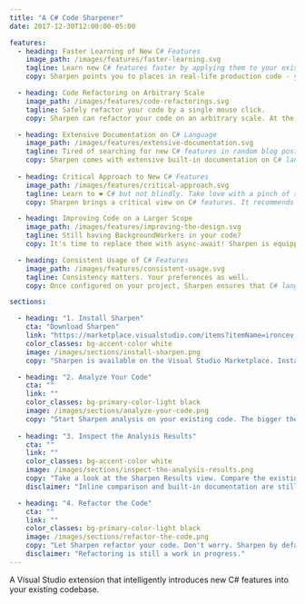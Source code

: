 ```yaml
---
title: "A C# Code Sharpener"
date: 2017-12-30T12:00:00-05:00

features:
  - heading: Faster Learning of New C# Features
    image_path: /images/features/faster-learning.svg
    tagline: Learn new C# features faster by applying them to your existing codebase.
    copy: Sharpen points you to places in real-life production code - your production code! - where you can learn and apply modern C#. This is a far cry from simplified and artificial code samples often used to explain new C# features. Sharpen allows you to learn and understand modern C# in the context of your own code.

  - heading: Code Refactoring on Arbitrary Scale
    image_path: /images/features/code-refactorings.svg
    tagline: Safely refactor your code by a single mouse click.
    copy: Sharpen can refactor your code on an arbitrary scale. At the same time, it gives you full control over the scope and nature of the refactorings.

  - heading: Extensive Documentation on C# Language
    image_path: /images/features/extensive-documentation.svg
    tagline: Tired of searching for new C# features in random blog posts?
    copy: Sharpen comes with extensive built-in documentation on C# language features. It's a one-stop-shop for everything you ever wanted to know about the design and evolution of C#.
     
  - heading: Critical Approach to New C# Features
    image_path: /images/features/critical-approach.svg
    tagline: Learn to ❤ C# but not blindly. Take love with a pinch of salt ;-)
    copy: Sharpen brings a critical view on C# features. It recommends applying them only if their usage will actually result in "sharper" code. Sharpen is not shy of saying No to a language feature.

  - heading: Improving Code on a Larger Scope
    image_path: /images/features/improving-the-design.svg
    tagline: Still having BackgroundWorkers in your code?
    copy: It's time to replace them with async-await! Sharpen is equipped with an intelligent heuristics that recognizes potential improvements of your code on a broader scope.

  - heading: Consistent Usage of C# Features
    image_path: /images/features/consistent-usage.svg
    tagline: Consistency matters. Your preferences as well.
    copy: Once configured on your project, Sharpen ensures that C# language features are consistently used over the whole codebase. 

sections:

  - heading: "1. Install Sharpen"
    cta: "Download Sharpen"
    link: "https://marketplace.visualstudio.com/items?itemName=ironcev.sharpen"
    color_classes: bg-accent-color white
    image: /images/sections/install-sharpen.png
    copy: "Sharpen is available on the Visual Studio Marketplace. Install it directly from Visual Studio by using \"Tools -> Extensions and Updates\" or download it via the below link."

  - heading: "2. Analyze Your Code"
    cta: ""
    link: ""
    color_classes: bg-primary-color-light black
    image: /images/sections/analyze-your-code.png
    copy: "Start Sharpen analysis on your existing code. The bigger the codebase, the better. Sharpen will search for places in the code that benefit of introducing new C# features."
    
  - heading: "3. Inspect the Analysis Results"
    cta: ""
    link: ""
    color_classes: bg-accent-color white
    image: /images/sections/inspect-the-analysis-results.png
    copy: "Take a look at the Sharpen Results view. Compare the existing and the \"sharper\" code. Use built-in C# documentation and Sharpen's suggestons to learn more about new C# features."
    disclaimer: "Inline comparison and built-in documentation are still a work in progress."

  - heading: "4. Refactor the Code"
    cta: ""
    link: ""
    color_classes: bg-primary-color-light black
    image: /images/sections/refactor-the-code.png
    copy: "Let Sharpen refactor your code. Don't worry. Sharpen by default refactors only the parts of code that clearly benefit of introducing a new C# feature."
    disclaimer: "Refactoring is still a work in progress."
---
```


A Visual Studio extension that intelligently introduces new C# features into your existing codebase.